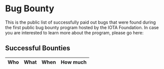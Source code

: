 # Bug Bounty

This is the public list of successfully paid out bugs that were found during the first public bug bounty program hosted by the IOTA Foundation. In case you are interested to learn more about the program, please go here:

## Successful Bounties

Who | What | When | How much
--- | --- | --- | ---
